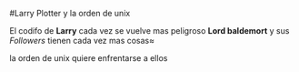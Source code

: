 #Larry Plotter y la orden de unix

El codifo de **Larry** cada vez se vuelve mas peligroso 
**Lord baldemort** y sus *Followers* tienen cada vez mas cosas≈

la orden de unix quiere enfrentarse a ellos
